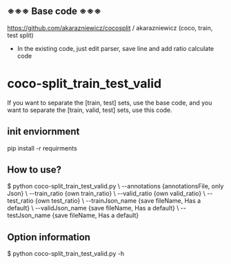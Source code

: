 
## ※※※ Base code ※※※
https://github.com/akarazniewicz/cocosplit / akarazniewicz 
(coco, train, test split)

- In the existing code, just edit parser, save line and add ratio calculate code


# coco-split_train_test_valid
If you want to separate the [train, test] sets, use the base code,
and you want to separate the [train, valid, test] sets, use this code.


## init enviornment
pip install -r requirments


## How to use?
$ python coco-split_train_test_valid.py \\
--annotations {annotationsFile, only Json} \\
--train_ratio {own train_ratio} \\
--valid_ratio {own valid_ratio} \\
--test_ratio {own test_ratio} \\
--trainJson_name {save fileName, Has a default} \\
--validJson_name {save fileName, Has a default} \\
--testJson_name {save fileName, Has a default}


## Option information
$ python coco-split_train_test_valid.py -h
